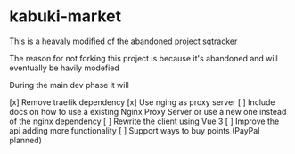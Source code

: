 # kabuki-market

This is a heavaly modified of the abandoned project [sqtracker](https://github.com/tdjsnelling/sqtracker)

The reason for not forking this project is because it's abandoned and will eventually be havily modefied 

During the main dev phase it will

[x] Remove traefik dependency
[x] Use nging as proxy server
[ ] Include docs on how to use a existing Nginx Proxy Server or use a new one instead of the nginx dependency
[ ] Rewrite the client using Vue 3
[ ] Improve the api adding more functionality
[ ] Support ways to buy points (PayPal planned)
